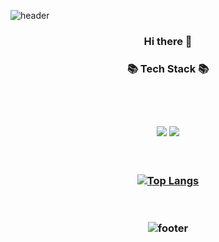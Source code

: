 ![header](https://capsule-render.vercel.app/api?type=waving&color=FF6699&height=250&section=header&text=Jiyeon%20Son&fontSize=80&fontAlign=50&fontColor=FFFFFF)
<p align="center"></p>   
<h3 align="center"> Hi there 👋 
<p align="center"></p>   
<h3 align="center">📚 Tech Stack 📚        
<br/><br/>
<p align="center">
<br/><br/>
<a href="" target="_blank"><img src="https://img.shields.io/badge/Java%20-007396.svg?&style=flat-square&logo=java&logoColor=white"/></a>
<a href="" target="_blank"><img src="https://img.shields.io/badge/oracle-F80000?style=flat-square&logo=oracle&logoColor=white"></a>
</p>  

   <br/><br/>
  [![Top Langs](https://github-readme-stats.vercel.app/api/top-langs/?username=jonieejoniee&langs_count=6&layout=compact)](https://github.com/anuraghazra/github-readme-stats)   
    <br/><br/>



![footer](https://capsule-render.vercel.app/api?type=waving&color=FF6699&height=200&section=footer&text=%20&fontSize=90)
